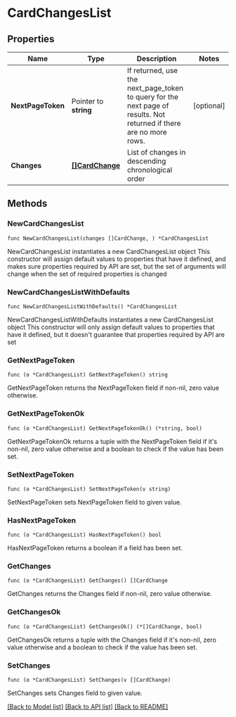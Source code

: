 # CardChangesList

## Properties

Name | Type | Description | Notes
------------ | ------------- | ------------- | -------------
**NextPageToken** | Pointer to **string** | If returned, use the next_page_token to query for the next page of results. Not returned if there are no more rows. | [optional] 
**Changes** | [**[]CardChange**](CardChange.md) | List of changes in descending chronological order | 

## Methods

### NewCardChangesList

`func NewCardChangesList(changes []CardChange, ) *CardChangesList`

NewCardChangesList instantiates a new CardChangesList object
This constructor will assign default values to properties that have it defined,
and makes sure properties required by API are set, but the set of arguments
will change when the set of required properties is changed

### NewCardChangesListWithDefaults

`func NewCardChangesListWithDefaults() *CardChangesList`

NewCardChangesListWithDefaults instantiates a new CardChangesList object
This constructor will only assign default values to properties that have it defined,
but it doesn't guarantee that properties required by API are set

### GetNextPageToken

`func (o *CardChangesList) GetNextPageToken() string`

GetNextPageToken returns the NextPageToken field if non-nil, zero value otherwise.

### GetNextPageTokenOk

`func (o *CardChangesList) GetNextPageTokenOk() (*string, bool)`

GetNextPageTokenOk returns a tuple with the NextPageToken field if it's non-nil, zero value otherwise
and a boolean to check if the value has been set.

### SetNextPageToken

`func (o *CardChangesList) SetNextPageToken(v string)`

SetNextPageToken sets NextPageToken field to given value.

### HasNextPageToken

`func (o *CardChangesList) HasNextPageToken() bool`

HasNextPageToken returns a boolean if a field has been set.

### GetChanges

`func (o *CardChangesList) GetChanges() []CardChange`

GetChanges returns the Changes field if non-nil, zero value otherwise.

### GetChangesOk

`func (o *CardChangesList) GetChangesOk() (*[]CardChange, bool)`

GetChangesOk returns a tuple with the Changes field if it's non-nil, zero value otherwise
and a boolean to check if the value has been set.

### SetChanges

`func (o *CardChangesList) SetChanges(v []CardChange)`

SetChanges sets Changes field to given value.



[[Back to Model list]](../README.md#documentation-for-models) [[Back to API list]](../README.md#documentation-for-api-endpoints) [[Back to README]](../README.md)


